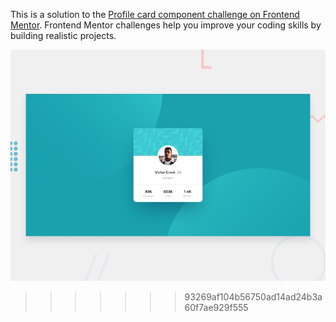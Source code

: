 This is a solution to the [Profile card component challenge on Frontend Mentor](https://www.frontendmentor.io/challenges/profile-card-component-cfArpWshJ). Frontend Mentor challenges help you improve your coding skills by building realistic projects. 

![Design preview for the Profile card component coding challenge](./design/desktop-preview.jpg)
>>>>>>> 93269af104b56750ad14ad24b3a60f7ae929f555
